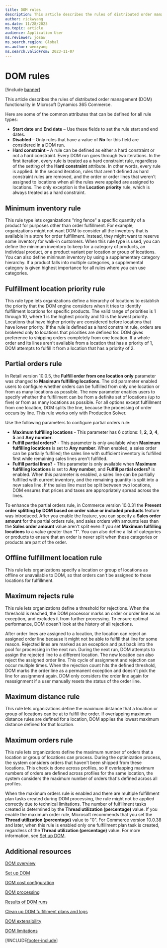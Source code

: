 ```yaml
---
title: DOM rules
description: This article describes the rules of distributed order management (DOM) functionality in Microsoft Dynamics 365 Commerce.
author: rickwyang
ms.date: 11/28/2023
ms.topic: article
audience: Application User
ms.reviewer: josaw
ms.search.region: Global
ms.author: wenxyang
ms.search.validFrom: 2023-11-07
---
```


# DOM rules

[!include [banner](includes/banner.md)]

This article describes the rules of distributed order management (DOM) functionality in Microsoft Dynamics 365 Commerce.

Here are some of the common attributes that can be defined for all rule types:

- **Start date** and **End date** – Use these fields to set the rule start and end dates.
- **Disabled** – Only rules that have a value of **No** for this field are considered in a DOM run.
- **Hard constraint** – A rule can be defined as either a hard constraint or not a hard constraint. Every DOM run goes through two iterations. In the first iteration, every rule is treated as a hard constraint rule, regardless of the setting of the **Hard constraint** attribute. In other words, every rule is applied. In the second iteration, rules that aren't defined as hard constraint rules are removed, and the order or order lines that weren't assigned to locations when all the rules were applied are assigned to locations. The only exception is the **Location priority** rule, which is always treated as a hard constraint.

## Minimum inventory rule

This rule type lets organizations "ring fence" a specific quantity of a product for purposes other than order fulfillment. For example, organizations might not want DOM to consider all the inventory that is available in a store for order fulfillment. Instead, they might want to reserve some inventory for walk-in customers. When this rule type is used, you can define the minimum inventory to keep for a category of products, an individual product, or a product variant per location or group of locations. You can also define minimum inventory by using a supplementary category hierarchy. If a product falls into multiple categories, a supplemental category is given highest importance for all rules where you can use categories.

## Fulfillment location priority rule

This rule type lets organizations define a hierarchy of locations to establish the priority that the DOM engine considers when it tries to identify fulfillment locations for specific products. The valid range of priorities is 1 through 10, where 1 is the highest priority and 10 is the lowest priority. Locations that have higher priority are considered before locations that have lower priority. If the rule is defined as a hard constraint rule, orders are brokered only to locations that priorities are defined for. DOM gives preference to shipping orders completely from one location. If a whole order and its lines aren't available from a location that has a priority of 1, DOM attempts to fulfill it from a location that has a priority of 2.

## Partial orders rule

In Retail version 10.0.5, the **Fulfill order from one location only** parameter was changed to **Maximum fulfilling locations**. The old parameter enabled users to configure whether orders can be fulfilled from only one location or from as many locations as possible. The new parameter enables users to specify whether the fulfillment can be from a definite set of locations (up to five) or from as many locations as possible. For all options except fulfillment from one location, DOM splits the line, because the processing of order occurs by line. This rule works only with Production Solver.

Use the following parameters to configure partial orders rule:
- **Maximum fulfilling locations** - This parameter has 6 options: **1**, **2**, **3**, **4**, **5** and **Any number**.
- **Fulfill partial orders?** - This parameter is only available when **Maximum fulfilling locations** is set to **Any number**. When enabled, a sales order can be partially fulfilled; the sales line with sufficient inventory is fulfilled first while remaining sales lines aren't fulfilled.
- **Fulfill partial lines?** - This parameter is only available when **Maximum fulfilling locations** is set to **Any number**, and **Fulfill partial orders?** is enabled. When this parameter is enabled, a sales line can be partially fulfilled with current inventory, and the remaining quantity is split into a new sales line. If the sales line must be split between two locations, DOM ensures that prices and taxes are appropriately spread across the lines.

To enhance the partial orders rule, in Commerce version 10.0.31 the **Prevent order splitting by DOM based on order value or included products** feature was introduced. After you enable the feature, you can specify a **Sales order amount** for the partial orders rule, and sales orders with amounts less than the **Sales order amount** value aren't split even if you set **Maximum fulfilling locations** to a value greater than "1". You can also define a list of categories or products to ensure that an order is never split when these categories or products are part of the order.

## Offline fulfillment location rule

This rule lets organizations specify a location or group of locations as offline or unavailable to DOM, so that orders can't be assigned to those locations for fulfillment.

## Maximum rejects rule

This rule lets organizations define a threshold for rejections. When the threshold is reached, the DOM processor marks an order or order line as an exception, and excludes it from further processing. To ensure optimal performance, DOM doesn't look at the history of all rejections.

After order lines are assigned to a location, the location can reject an assigned order line because it might not be able to fulfill that line for some reason. Rejected lines are marked as an exception and put back into the pool for processing in the next run. During the next run, DOM attempts to assign the rejected line to a different location. The new location can also reject the assigned order line. This cycle of assignment and rejection can occur multiple times. When the rejection count hits the defined threshold, DOM marks the order line as a permanent exception and doesn't pick the line for assignment again. DOM only considers the order line again for reassignment if a user manually resets the status of the order line.

## Maximum distance rule

This rule lets organizations define the maximum distance that a location or group of locations can be at to fulfill the order. If overlapping maximum distance rules are defined for a location, DOM applies the lowest maximum distance defined for that location.

## Maximum orders rule

This rule lets organizations define the maximum number of orders that a location or group of locations can process. During the optimization process, the system considers orders that haven't been shipped from these locations. This check is done across profiles, so if overlapping maximum numbers of orders are defined across profiles for the same location, the system considers the maximum number of orders that's defined across all profiles.

When the maximum orders rule is enabled and there are multiple fulfillment plan tasks created during DOM processing, the rule might not be applied correctly due to technical limitations. The number of fulfillment tasks created is determined by the **Thread utilization (percentage)** value. If you enable the maximum order rule, Microsoft recommends that you set the **Thread utilization (percentage)** value to "0". For Commerce version 10.0.38 and later, when this rule is enabled only one fulfillment plan task is created, regardless of the **Thread utilization (percentage)** value. For more information, see [Set up DOM](dom-set-up.md).

## Additional resources

[DOM overview](dom.md)

[Set up DOM](dom-set-up.md)

[DOM cost configuration](dom-costs.md)

[DOM processing](dom-processing.md)

[Results of DOM runs](dom-runs-results.md)

[Clean up DOM fulfillment plans and logs](dom-clean-up.md)

[DOM extensibility](dom-extensibility.md)

[DOM limitations](dom-limitations.md)


[!INCLUDE[footer-include](../includes/footer-banner.md)]
